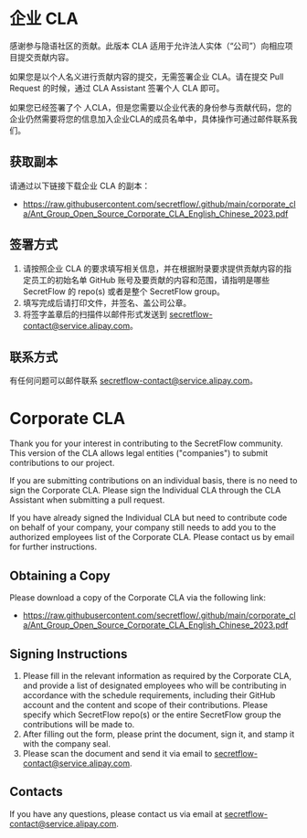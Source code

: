 # 企业 CLA
感谢参与隐语社区的贡献。此版本 CLA 适用于允许法人实体（“公司”）向相应项目提交贡献内容。

如果您是以个人名义进行贡献内容的提交，无需签署企业 CLA。请在提交 Pull Request 的时候，通过 CLA Assistant 签署个人 CLA 即可。

如果您已经签署了个 人CLA，但是您需要以企业代表的身份参与贡献代码，您的企业仍然需要将您的信息加入企业CLA的成员名单中，具体操作可通过邮件联系我们。

## 获取副本
请通过以下链接下载企业 CLA 的副本：
- https://raw.githubusercontent.com/secretflow/.github/main/corporate_cla/Ant_Group_Open_Source_Corporate_CLA_English_Chinese_2023.pdf

## 签署方式
1. 请按照企业 CLA 的要求填写相关信息，并在根据附录要求提供贡献内容的指定员工的初始名单 GitHub 账号及要贡献的内容和范围，请指明是哪些 SecretFlow 的 repo(s) 或者是整个 SecretFlow group。
2. 填写完成后请打印文件，并签名、盖公司公章。
3. 将签字盖章后的扫描件以邮件形式发送到 secretflow-contact@service.alipay.com。


## 联系方式
有任何问题可以邮件联系 secretflow-contact@service.alipay.com。


# Corporate CLA
Thank you for your interest in contributing to the SecretFlow community. This version of the CLA allows legal entities ("companies") to submit contributions to our project.

If you are submitting contributions on an individual basis, there is no need to sign the Corporate CLA. Please sign the Individual CLA through the CLA Assistant when submitting a pull request.

If you have already signed the Individual CLA but need to contribute code on behalf of your company, your company still needs to add you to the authorized employees list of the Corporate CLA. Please contact us by email for further instructions.

## Obtaining a Copy
Please download a copy of the Corporate CLA via the following link:
- https://raw.githubusercontent.com/secretflow/.github/main/corporate_cla/Ant_Group_Open_Source_Corporate_CLA_English_Chinese_2023.pdf

## Signing Instructions
1. Please fill in the relevant information as required by the Corporate CLA, and provide a list of designated employees who will be contributing in accordance with the schedule requirements, including their GitHub account and the content and scope of their contributions. Please specify which SecretFlow repo(s) or the entire SecretFlow group the contributions will be made to.
2. After filling out the form, please print the document, sign it, and stamp it with the company seal.
3. Please scan the document and send it via email to secretflow-contact@service.alipay.com.

## Contacts
If you have any questions, please contact us via email at secretflow-contact@service.alipay.com.
